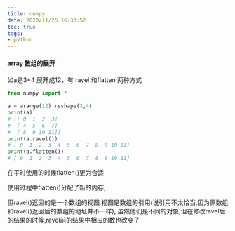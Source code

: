 ```yaml
---
title: numpy
date: 2020/11/26 16:30:52
toc: true
tags:
- python
---
```


#### array 数组的展开

如a是3*4 展开成12，有 ravel 和flatten 两种方式
<!--more-->
```python
from numpy import *

a = arange(12).reshape(3,4)
print(a)
# [[ 0  1  2  3]
#  [ 4  5  6  7]
#  [ 8  9 10 11]]
print(a.ravel())
# [ 0  1  2  3  4  5  6  7  8  9 10 11]
print(a.flatten())
# [ 0  1  2  3  4  5  6  7  8  9 10 11]
```

在平时使用的时候flatten()更为合适

使用过程中flatten()分配了新的内存,

但ravel()返回的是一个数组的视图.视图是数组的引用(说引用不太恰当,因为原数组和ravel()返回后的数组的地址并不一样), 虽然他们是不同的对象,但在修改ravel后的结果的时候,ravel前的结果中相应的数也改变了

